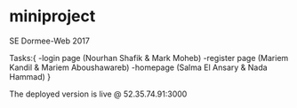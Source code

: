 # miniproject
SE Dormee-Web 2017

Tasks:{
	-login page (Nourhan Shafik & Mark Moheb)
	-register page (Mariem Kandil & Mariem Aboushawareb)
	-homepage (Salma El Ansary & Nada Hammad)
}

The deployed version is live @ 52.35.74.91:3000
